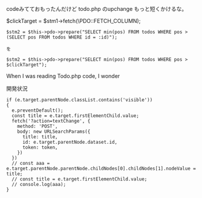 codeみてておもったんだけど todo.php のupchange もっと短くかけるな。

 $clickTarget = $stm1->fetch(\PDO::FETCH_COLUMN);

    $stm2 = $this->pdo->prepare("SELECT min(pos) FROM todos WHERE pos > (SELECT pos FROM todos WHERE id = :id)");
    
    を
    
    $stm2 = $this->pdo->prepare("SELECT min(pos) FROM todos WHERE pos > $clickTarget");
    
    


When I was reading Todo.php code, I wonder 


開発状況

    if (e.target.parentNode.classList.contains('visible'))
    {
      e.preventDefault();
      const title = e.target.firstElementChild.value;
      fetch('?action=textChange', {
        method: 'POST',
        body: new URLSearchParams({
          title: title,
          id: e.target.parentNode.dataset.id,
          token: token,
        })
      })
      // const aaa = e.target.parentNode.parentNode.childNodes[0].childNodes[1].nodeValue = title;
      // const title = e.target.firstElementChild.value;
      // console.log(aaa);
    }
